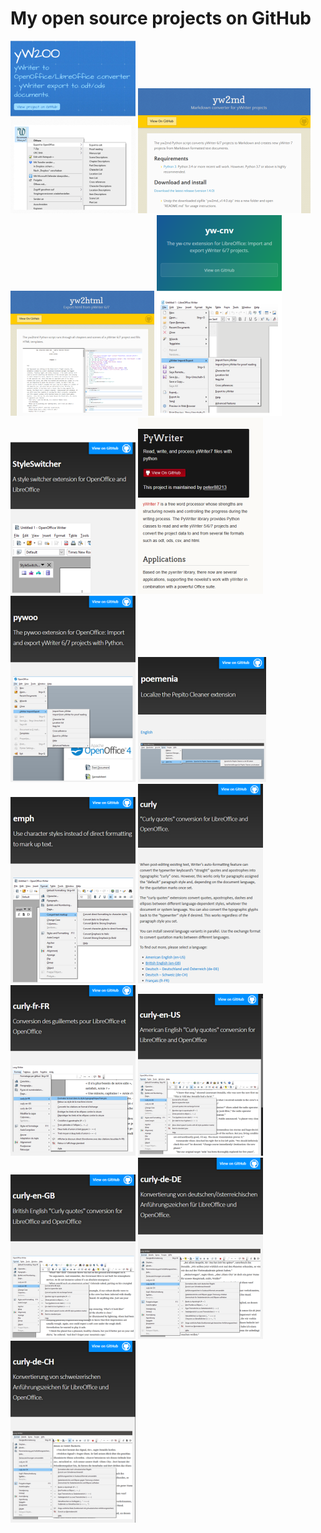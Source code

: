 # My open source projects on GitHub

[![yW2OO](img/yw2oo_thumb.png)](https://peter88213.github.io/yW2OO/)
[![yw2md](img/yw2md_thumb.png)](https://peter88213.github.io/yw2md/)
[![](img/yw2html_thumb.png)](https://peter88213.github.io/yw2html/)
[![](img/yw-cnv_thumb.png)](https://peter88213.github.io/yw-cnv/)
[![](img/styleswitcher_thumb.png)](https://peter88213.github.io/StyleSwitcher/)
[![](img/pywriter_thumb.png)](https://peter88213.github.io/PyWriter/)
[![](img/pywoo_thumb.png)](https://peter88213.github.io/pywoo/)
[![](img/poemenia_thumb.png)](https://peter88213.github.io/poemenia/)
[![](img/emph_thumb.png)](https://peter88213.github.io/emph/)
[![](img/curly_thumb.png)](https://peter88213.github.io/curly/)
[![](img/curly-fr-fr_thumb.png)](https://peter88213.github.io/curly-fr-FR/)
[![](img/curly-en-us_thumb.png)](https://peter88213.github.io/curly-en-US/)
[![](img/curly-en-gb_thumb.png)](https://peter88213.github.io/curly-en-GB/)
[![](img/curly-de-de_thumb.png)](https://peter88213.github.io/curly-de-DE/)
[![](img/curly-de-ch_thumb.png)](https://peter88213.github.io/curly-de-CH/)

